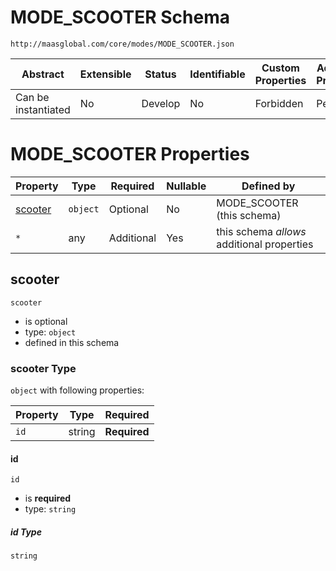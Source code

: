 # MODE_SCOOTER Schema

```
http://maasglobal.com/core/modes/MODE_SCOOTER.json
```

| Abstract            | Extensible | Status  | Identifiable | Custom Properties | Additional Properties | Defined In                                        |
| ------------------- | ---------- | ------- | ------------ | ----------------- | --------------------- | ------------------------------------------------- |
| Can be instantiated | No         | Develop | No           | Forbidden         | Permitted             | [core/modes/MODE_SCOOTER.json](MODE_SCOOTER.json) |

# MODE_SCOOTER Properties

| Property            | Type     | Required   | Nullable | Defined by                                 |
| ------------------- | -------- | ---------- | -------- | ------------------------------------------ |
| [scooter](#scooter) | `object` | Optional   | No       | MODE_SCOOTER (this schema)                 |
| `*`                 | any      | Additional | Yes      | this schema _allows_ additional properties |

## scooter

`scooter`

- is optional
- type: `object`
- defined in this schema

### scooter Type

`object` with following properties:

| Property | Type   | Required     |
| -------- | ------ | ------------ |
| `id`     | string | **Required** |

#### id

`id`

- is **required**
- type: `string`

##### id Type

`string`
